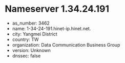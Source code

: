 # Nameserver 1.34.24.191

* as_number: 3462
* name: 1-34-24-191.hinet-ip.hinet.net.
* city: Yangmei District
* country: TW
* organization: Data Communication Business Group
* version: Unknown
* dnssec: false
